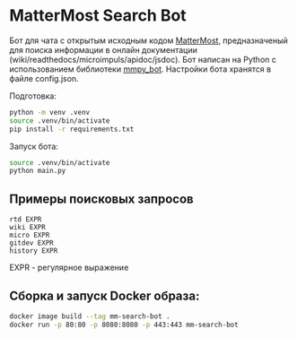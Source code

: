 # MatterMost Search Bot
Бот для чата с открытым исходным кодом [MatterMost](https://docs.mattermost.com), предназначеный
для поиска информации в онлайн документации (wiki/readthedocs/microimpuls/apidoc/jsdoc).
Бот написан на Python c использованием библиотеки [mmpy_bot](https://mmpy-bot.readthedocs.io/en/latest/).
Настройки бота хранятся в файле config.json.

Подготовка:
```bash
python -m venv .venv
source .venv/bin/activate
pip install -r requirements.txt
```

Запуск бота:
```bash
source .venv/bin/activate
python main.py
```

## Примеры поисковых запросов
```
rtd EXPR
wiki EXPR
micro EXPR
gitdev EXPR
history EXPR
```

EXPR - регулярное выражение


## Сборка и запуск Docker образа:
```bash
docker image build --tag mm-search-bot .
docker run -p 80:80 -p 8080:8080 -p 443:443 mm-search-bot
```
